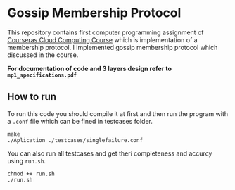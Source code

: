 # Gossip Membership Protocol

This repository contains first computer programming assignment of [Courseras Cloud Computing Course](https://www.coursera.org/learn/cloud-computing/) which is implementation of a membership protocol. I implemented gossip membership protocol which discussed in the course. 

__For documentation of code and 3 layers design refer to `mp1_specifications.pdf`__


## How to run
To run this code you should compile it at first and then run the program with a `.conf` file which can be fined in testcases folder.
```
make
./Aplication ./testcases/singlefailure.conf
```

You can also run all testcases and get theri completeness and accurcy using `run.sh`.
```
chmod +x run.sh
./run.sh
```
